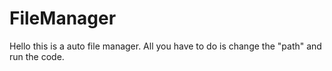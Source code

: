 # FileManager
Hello this is a auto file manager.
All you have to do is change the "path" and run the code.
